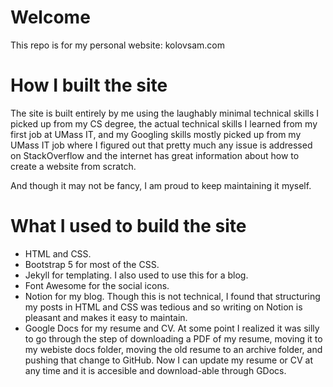 # Welcome
This repo is for my personal website: kolovsam.com

# How I built the site
The site is built entirely by me using the laughably minimal technical skills I picked up from my CS degree, the actual technical skills I learned from my first job at UMass IT, and my Googling skills mostly picked up from my UMass IT job where I figured out that pretty much any issue is addressed on StackOverflow and the internet has great information about how to create a website from scratch. 

And though it may not be fancy, I am proud to keep maintaining it myself.

# What I used to build the site
- HTML and CSS. 
- Bootstrap 5 for most of the CSS.
- Jekyll for templating. I also used to use this for a blog.
- Font Awesome for the social icons.
- Notion for my blog. Though this is not technical, I found that structuring my posts in HTML and CSS was tedious and so writing on Notion is pleasant and makes it easy to maintain.
- Google Docs for my resume and CV. At some point I realized it was silly to go through the step of downloading a PDF of my resume, moving it to my webiste docs folder, moving the old resume to an archive folder, and pushing that change to GitHub. Now I can update my resume or CV at any time and it is accesible and download-able through GDocs. 
